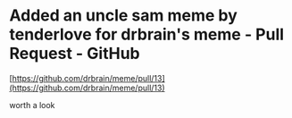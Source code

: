 <!--
id: 3906592395
link: http://tumblr.atmos.org/post/3906592395/added-an-uncle-sam-meme-by-tenderlove-for-drbrains
slug: added-an-uncle-sam-meme-by-tenderlove-for-drbrains
date: Wed Mar 16 2011 15:15:56 GMT-0700 (PDT)
publish: 2011-03-016
tags: 
title: Added an uncle sam meme by tenderlove for drbrain's meme - Pull Request - GitHub
-->


Added an uncle sam meme by tenderlove for drbrain's meme - Pull Request - GitHub
================================================================================

[https://github.com/drbrain/meme/pull/13](https://github.com/drbrain/meme/pull/13)

worth a look

